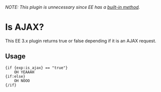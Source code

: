 *NOTE: This plugin is unnecessary since EE has a [built-in method](https://docs.expressionengine.com/latest/templates/globals/single_variables.html#is-ajax-request).*

# Is AJAX?

This EE 3.x plugin returns true or false depending if it is an AJAX request.

## Usage

```
{if {exp:is_ajax} == "true"}
	OH YEAAAH
{if:else}
	OH NOOO
{/if}
```
